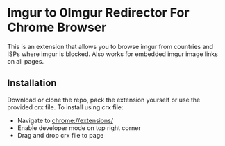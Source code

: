 # Imgur to 0Imgur Redirector For Chrome Browser

This is an extension that allows you to browse imgur from countries and ISPs where imgur is blocked. Also works for embedded imgur image links on all pages.

## Installation

Download or clone the repo, pack the extension yourself or use the provided crx file. To install using crx file:

* Navigate to [chrome://extensions/](chrome://extensions/)
* Enable developer mode on top right corner
* Drag and drop crx file to page
